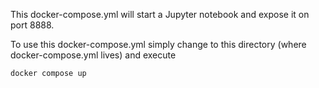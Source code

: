This docker-compose.yml will start a Jupyter notebook and expose it on port 8888.


To use this docker-compose.yml simply change to this directory (where docker-compose.yml lives) and execute 

```
docker compose up
```